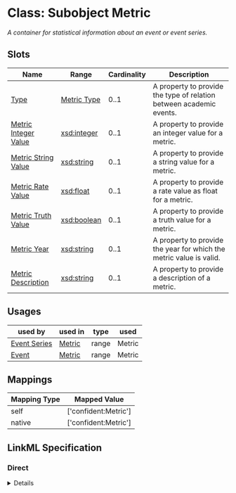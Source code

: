 # Class: Subobject Metric
_A container for statistical information about an event or event series._






<!-- no inheritance hierarchy -->


## Slots

| Name | Range | Cardinality | Description  | 
| ---  | --- | --- | --- | 
| [Type](type.md) | [Metric Type](MetricType.md) | 0..1 | A property to provide the type of relation between academic events.  | 
| [Metric Integer Value](int_value.md) | [xsd:integer](http://www.w3.org/2001/XMLSchema#integer) | 0..1 | A property to provide an integer value for a metric.  | 
| [Metric String Value](str_value.md) | [xsd:string](http://www.w3.org/2001/XMLSchema#string) | 0..1 | A property to provide a string value for a metric.  | 
| [Metric Rate Value](rate_value.md) | [xsd:float](http://www.w3.org/2001/XMLSchema#float) | 0..1 | A property to provide a rate value as float for a metric.  | 
| [Metric Truth Value](truth_value.md) | [xsd:boolean](http://www.w3.org/2001/XMLSchema#boolean) | 0..1 | A property to provide a truth value for a metric.  | 
| [Metric Year](metric_year.md) | [xsd:string](http://www.w3.org/2001/XMLSchema#string) | 0..1 | A property to provide the year for which the metric value is valid.  | 
| [Metric Description](description.md) | [xsd:string](http://www.w3.org/2001/XMLSchema#string) | 0..1 | A property to provide a description of a metric.  | 


## Usages


| used by | used in | type | used |
| ---  | --- | --- | --- |
| [Event Series](EventSeries.md) | [Metric](has_metric.md) | range | Metric |
| [Event](Event.md) | [Metric](has_metric.md) | range | Metric |












## Mappings

| Mapping Type | Mapped Value |
| ---  | ---  |
| self | ['confident:Metric'] |
| native | ['confident:Metric'] |


## LinkML Specification

<!-- TODO: investigate https://stackoverflow.com/questions/37606292/how-to-create-tabbed-code-blocks-in-mkdocs-or-sphinx -->

### Direct

<details>
```yaml
name: Metric
description: A container for statistical information about an event or event series.
title: Subobject Metric
from_schema: https://raw.githubusercontent.com/TIBHannover/ConfIDent_schema/%238_naming/src/linkml/ConfIDent_schema.yaml
slots:
- type
slot_usage:
  type:
    name: type
    description: A property to provide the type of relation between academic events.
    range: MetricType
attributes:
  int_value:
    name: int_value
    description: A property to provide an integer value for a metric.
    title: Metric Integer Value
    from_schema: https://raw.githubusercontent.com/TIBHannover/ConfIDent_schema/%238_naming/src/linkml/ConfIDent_schema.yaml
    range: integer
  str_value:
    name: str_value
    description: A property to provide a string value for a metric.
    title: Metric String Value
    from_schema: https://raw.githubusercontent.com/TIBHannover/ConfIDent_schema/%238_naming/src/linkml/ConfIDent_schema.yaml
    range: string
  rate_value:
    name: rate_value
    description: A property to provide a rate value as float for a metric.
    title: Metric Rate Value
    from_schema: https://raw.githubusercontent.com/TIBHannover/ConfIDent_schema/%238_naming/src/linkml/ConfIDent_schema.yaml
    range: float
  truth_value:
    name: truth_value
    description: A property to provide a truth value for a metric.
    title: Metric Truth Value
    from_schema: https://raw.githubusercontent.com/TIBHannover/ConfIDent_schema/%238_naming/src/linkml/ConfIDent_schema.yaml
    range: boolean
  metric_year:
    name: metric_year
    description: A property to provide the year for which the metric value is valid.
    title: Metric Year
    from_schema: https://raw.githubusercontent.com/TIBHannover/ConfIDent_schema/%238_naming/src/linkml/ConfIDent_schema.yaml
    range: string
    pattern: ^\d{4}$
  description:
    name: description
    description: A property to provide a description of a metric.
    title: Metric Description
    from_schema: https://raw.githubusercontent.com/TIBHannover/ConfIDent_schema/%238_naming/src/linkml/ConfIDent_schema.yaml
    range: string

```
</details>

### Induced

<details>
```yaml
name: Metric
description: A container for statistical information about an event or event series.
title: Subobject Metric
from_schema: https://raw.githubusercontent.com/TIBHannover/ConfIDent_schema/%238_naming/src/linkml/ConfIDent_schema.yaml
slot_usage:
  type:
    name: type
    description: A property to provide the type of relation between academic events.
    range: MetricType
attributes:
  int_value:
    name: int_value
    description: A property to provide an integer value for a metric.
    title: Metric Integer Value
    from_schema: https://raw.githubusercontent.com/TIBHannover/ConfIDent_schema/%238_naming/src/linkml/ConfIDent_schema.yaml
    alias: int_value
    owner: Metric
    range: integer
  str_value:
    name: str_value
    description: A property to provide a string value for a metric.
    title: Metric String Value
    from_schema: https://raw.githubusercontent.com/TIBHannover/ConfIDent_schema/%238_naming/src/linkml/ConfIDent_schema.yaml
    alias: str_value
    owner: Metric
    range: string
  rate_value:
    name: rate_value
    description: A property to provide a rate value as float for a metric.
    title: Metric Rate Value
    from_schema: https://raw.githubusercontent.com/TIBHannover/ConfIDent_schema/%238_naming/src/linkml/ConfIDent_schema.yaml
    alias: rate_value
    owner: Metric
    range: float
  truth_value:
    name: truth_value
    description: A property to provide a truth value for a metric.
    title: Metric Truth Value
    from_schema: https://raw.githubusercontent.com/TIBHannover/ConfIDent_schema/%238_naming/src/linkml/ConfIDent_schema.yaml
    alias: truth_value
    owner: Metric
    range: boolean
  metric_year:
    name: metric_year
    description: A property to provide the year for which the metric value is valid.
    title: Metric Year
    from_schema: https://raw.githubusercontent.com/TIBHannover/ConfIDent_schema/%238_naming/src/linkml/ConfIDent_schema.yaml
    alias: metric_year
    owner: Metric
    range: string
    pattern: ^\d{4}$
  description:
    name: description
    description: A property to provide a description of a metric.
    title: Metric Description
    from_schema: https://raw.githubusercontent.com/TIBHannover/ConfIDent_schema/%238_naming/src/linkml/ConfIDent_schema.yaml
    alias: description
    owner: Metric
    range: string
  type:
    name: type
    description: A property to provide the type of relation between academic events.
    title: Type
    from_schema: https://raw.githubusercontent.com/TIBHannover/ConfIDent_schema/%238_naming/src/linkml/ConfIDent_schema.yaml
    abstract: true
    alias: type
    owner: Metric
    range: MetricType

```
</details>